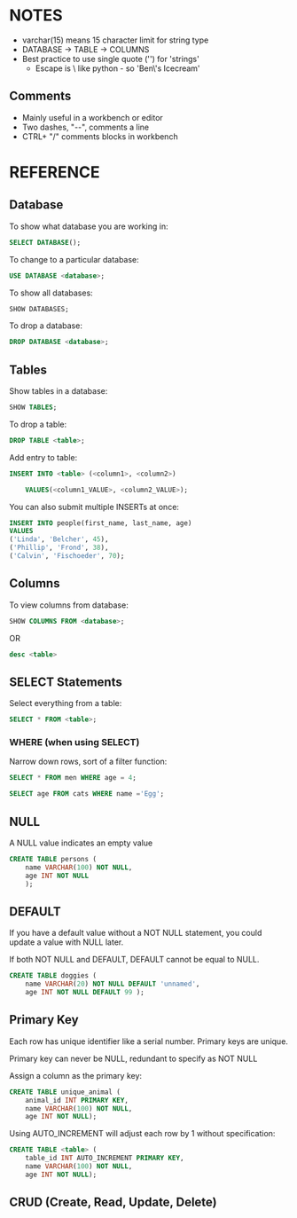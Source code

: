 # NOTES

- varchar(15) means 15 character limit for string type
- DATABASE -> TABLE -> COLUMNS
- Best practice to use single quote ('') for 'strings' 
  - Escape is \ like python - so 'Ben\\'s Icecream'


## Comments 

- Mainly useful in a workbench or editor
- Two dashes, "--", comments a line
- CTRL+ "/" comments blocks in workbench

# REFERENCE

## Database

To show what database you are working in:

```sql
SELECT DATABASE();
```

To change to a particular database:

```sql
USE DATABASE <database>;
```

To show all databases:

```sql
SHOW DATABASES;
```

To drop a database:

```sql
DROP DATABASE <database>;
```

## Tables

Show tables in a database:

```sql
SHOW TABLES;
```

To drop a table:

```sql
DROP TABLE <table>; 
```

Add entry to table:

```sql
INSERT INTO <table> (<column1>, <column2>)

	VALUES(<column1_VALUE>, <column2_VALUE>);			
```

You can also submit multiple INSERTs at once:

```sql
INSERT INTO people(first_name, last_name, age)
VALUES    
('Linda', 'Belcher', 45),    
('Phillip', 'Frond', 38),    
('Calvin', 'Fischoeder', 70);
```

## Columns

To view columns from database:

```sql
SHOW COLUMNS FROM <database>;  
```

OR

```sql
desc <table>
```

## SELECT Statements 

Select everything from a table:

```sql
SELECT * FROM <table>;
```

### WHERE (when using SELECT)

Narrow down rows, sort of a filter function:

```sql
SELECT * FROM men WHERE age = 4;
```

```sql
SELECT age FROM cats WHERE name ='Egg';
```

## NULL

A NULL value indicates an empty value

```sql
CREATE TABLE persons (    
	name VARCHAR(100) NOT NULL,    
	age INT NOT NULL
	);
```

## DEFAULT 

If you have a default value without a NOT NULL statement, you could update a value with NULL later. 

If both NOT NULL and DEFAULT, DEFAULT cannot be equal to NULL.

```sql
CREATE TABLE doggies (        
	name VARCHAR(20) NOT NULL DEFAULT 'unnamed',        
	age INT NOT NULL DEFAULT 99 );
```

## Primary Key

Each row has unique identifier like a serial number. Primary keys are unique. 

Primary key can never be NULL, redundant to specify as NOT NULL

Assign a column as the primary key:

```sql
CREATE TABLE unique_animal (	
	animal_id INT PRIMARY KEY,    
	name VARCHAR(100) NOT NULL,    
	age INT NOT NULL);
```

Using AUTO_INCREMENT will adjust each row by 1 without specification:

```sql
CREATE TABLE <table> (    
	table_id INT AUTO_INCREMENT PRIMARY KEY,    
	name VARCHAR(100) NOT NULL,    
	age INT NOT NULL);
```

## CRUD (Create, Read, Update, Delete)

